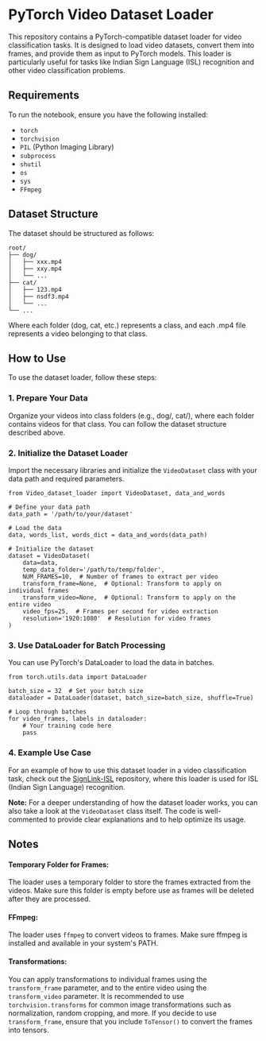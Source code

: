 # PyTorch Video Dataset Loader

This repository contains a PyTorch-compatible dataset loader for video classification tasks. It is designed to load video datasets, convert them into frames, and provide them as input to PyTorch models. This loader is particularly useful for tasks like Indian Sign Language (ISL) recognition and other video classification problems.

## Requirements

To run the notebook, ensure you have the following installed:

- `torch`
- `torchvision`
- `PIL` (Python Imaging Library)
- `subprocess`
- `shutil`
- `os`
- `sys`
- `FFmpeg`

## Dataset Structure

The dataset should be structured as follows:

```
root/
├── dog/
│   ├── xxx.mp4
│   ├── xxy.mp4
│   └── ...
├── cat/
│   ├── 123.mp4
│   ├── nsdf3.mp4
│   └── ...
└── ...
```

Where each folder (dog, cat, etc.) represents a class, and each .mp4 file represents a video belonging to that class.

## How to Use

To use the dataset loader, follow these steps:

### 1. Prepare Your Data

Organize your videos into class folders (e.g., dog/, cat/), where each folder contains videos for that class. You can follow the dataset structure described above.

### 2. Initialize the Dataset Loader

Import the necessary libraries and initialize the `VideoDataset` class with your data path and required parameters.

```
from Video_dataset_loader import VideoDataset, data_and_words

# Define your data path
data_path = '/path/to/your/dataset'

# Load the data
data, words_list, words_dict = data_and_words(data_path)

# Initialize the dataset
dataset = VideoDataset(
    data=data,
    temp_data_folder='/path/to/temp/folder',
    NUM_FRAMES=10,  # Number of frames to extract per video
    transform_frame=None,  # Optional: Transform to apply on individual frames
    transform_video=None,  # Optional: Transform to apply on the entire video
    video_fps=25,  # Frames per second for video extraction
    resolution='1920:1080'  # Resolution for video frames
)
```

### 3. Use DataLoader for Batch Processing

You can use PyTorch's DataLoader to load the data in batches.
```
from torch.utils.data import DataLoader

batch_size = 32  # Set your batch size
dataloader = DataLoader(dataset, batch_size=batch_size, shuffle=True)

# Loop through batches
for video_frames, labels in dataloader:
    # Your training code here
    pass
```

### 4. Example Use Case

For an example of how to use this dataset loader in a video classification task, check out the [SignLink-ISL](https://github.com/Naneet/SignLink-ISL) repository, where this loader is used for ISL (Indian Sign Language) recognition.

**Note:** For a deeper understanding of how the dataset loader works, you can also take a look at the `VideoDataset` class itself. The code is well-commented to provide clear explanations and to help optimize its usage.

## Notes
#### Temporary Folder for Frames:

The loader uses a temporary folder to store the frames extracted from the videos. Make sure this folder is empty before use as frames will be deleted after they are processed.

#### FFmpeg:

The loader uses `ffmpeg` to convert videos to frames. Make sure ffmpeg is installed and available in your system's PATH.

#### Transformations:

You can apply transformations to individual frames using the `transform_frame` parameter, and to the entire video using the `transform_video` parameter. It is recommended to use `torchvision.transforms` for common image transformations such as normalization, random cropping, and more. If you decide to use `transform_frame`, ensure that you include `ToTensor()` to convert the frames into tensors.


